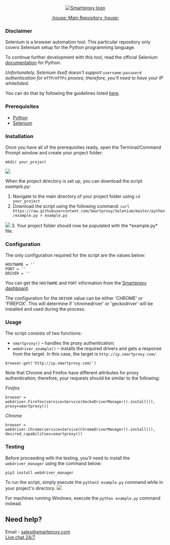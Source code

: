 <p align="center">
    <a href="https://smartproxy.com/"><img src="https://snipboard.io/3IyORg.jpg" alt="Smartproxy logo"></a>
  </a>
</p>

<p align="center">
    <a href="https://github.com/Smartproxy/Smartproxy"> :house: Main Repository :house: </a>
</p>

### Disclaimer

Selenium is a browser automation tool. This particular repository only covers Selenium setup for the Python programming language.

To continue further development with this tool, read the official Selenium [documentation](https://selenium-python.readthedocs.io/) for Python.

*Unfortunately, Selenium itself doesn't support `username:password` authentication for `HTTP/HTTPs` proxies; therefore, you'll need to have your IP whitelisted.*

You can do that by following the guidelines listed [here](https://help.smartproxy.com/docs/residential-authentication-methods#section-whitelisted-ip).

### Prerequisites

- [Python](https://www.python.org/downloads/)
- [Selenium](https://seleniumhq.github.io/selenium/docs/api/py/index.html#installing)

### Installation

Once you have all of the prerequisites ready, open the Terminal/Command Prompt window and create your project folder:

```
mkdir your_project
```
<img src="https://snipboard.io/jWxpiu.jpg">

When the project directory is set up, you can download the script *example.py*:
1. Navigate to the main directory of your project folder using `cd your_project`
2. Download the script using the following command: `curl https://raw.githubusercontent.com/Smartproxy/Selenium/master/python/example.py > example.py`
<img src="https://snipboard.io/4SdKnL.jpg">
3. Your project folder should now be populated with the *example.py* file.


### Configuration

The only configuration required for the script are the values below:

```
HOSTNAME = ''
PORT = ''
DRIVER = ''
```

You can get the `HOSTNAME` and `PORT` information from the [Smartproxy dashboard](https://dashboard.smartproxy.com/).

The configuration for the `DRIVER` value can be either 'CHROME' or 'FIREFOX'. This will determine if 'chromedriver' or 'geckodriver' will be installed and used during the process.

### Usage

The script consists of two functions:
- `smartproxy()` – handles the proxy authentication;
- `webdriver_example()` – installs the required drivers and gets a response from the target. In this case, the target is `http://ip.smartproxy.com/`.

```
browser.get('http://ip.smartproxy.com/')
```

Note that Chrome and Firefox have different attributes for proxy authentication; therefore, your requests should be similar to the following:

*Firefox*

```
browser = webdriver.Firefox(service=Service(GeckoDriverManager().install()), proxy=smartproxy())
```

*Chrome*

```
browser = webdriver.Chrome(service=Service(ChromeDriverManager().install()), desired_capabilities=smartproxy())
```

### Testing

Before proceeding with the testing, you'll need to install the `webdriver_manager` using the command below:
```
pip3 install webdriver_manager
```

To run the script, simply execute the `python3 example.py` command while in your project's directory.
<img src="https://snipboard.io/sPyz1D.jpg">

For machines running Windows, execute the `python example.py` command instead.

## Need help?
Email - sales@smartproxy.com
<br><a href="https://direct.lc.chat/12092754/">Live chat 24/7</a>
